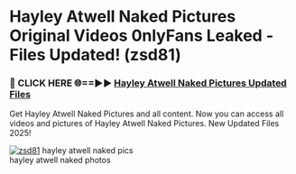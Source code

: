 # Hayley Atwell Naked Pictures Original Videos 0nlyFans Leaked - Files Updated! (zsd81)

<h3>🔴 CLICK HERE 🌐==►► <a href="https://tinyurl.com/yckcrads" rel="nofollow">Hayley Atwell Naked Pictures Updated Files</a></h3>

Get Hayley Atwell Naked Pictures and all content. Now you can access all videos and pictures of Hayley Atwell Naked Pictures. New Updated Files 2025!

[![zsd81](https://i.imgur.com/hpKpOFt.gif)](https://tinyurl.com/yckcrads)
hayley atwell naked pics<br>
hayley atwell naked photos